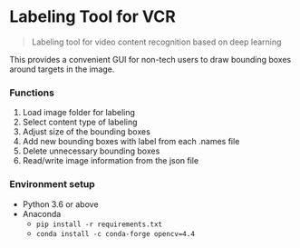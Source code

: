 # Labeling Tool for VCR
> Labeling tool for video content recognition based on deep learning

This provides a convenient GUI for non-tech users to draw bounding boxes around targets in the image.

### Functions
1) Load image folder for labeling
2) Select content type of labeling
3) Adjust size of the bounding boxes
4) Add new bounding boxes with label from each .names file
5) Delete unnecessary bounding boxes
6) Read/write image information from the json file

### Environment setup
- Python 3.6 or above
- Anaconda
  - `pip install -r requirements.txt`
  - `conda install -c conda-forge opencv=4.4`
  
